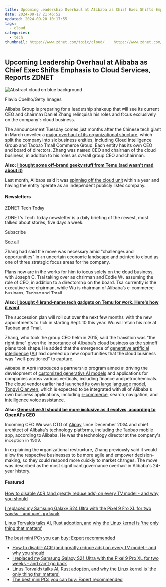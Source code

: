 ```yaml
---
title: Upcoming Leadership Overhaul at Alibaba as Chief Exec Shifts Emphasis to Cloud Services, Reports ZDNET
date: 2024-09-17 21:46:52
updated: 2024-09-20 10:17:55
tags:
  - cloud
categories:
  - tech
thumbnail: https://www.zdnet.com/topic/cloud/    https://www.zdnet.com/a/img/resize/3056d8e490320f44dc087c8c5fe39543ef3475d9/2023/06/20/b41c282a-cee7-4f99-8533-af3fd16883aa/gettyimages-1412197609.jpg?width=170&height=96&fit=crop&auto=webp
---
```


## Upcoming Leadership Overhaul at Alibaba as Chief Exec Shifts Emphasis to Cloud Services, Reports ZDNET

![Abstract cloud on blue background](https://www.zdnet.com/a/img/resize/823e9e1df85afd0356dc3a3b8c003a7589210184/2023/06/20/b41c282a-cee7-4f99-8533-af3fd16883aa/gettyimages-1412197609.jpg?auto=webp&width=1280)

Flavio Coelho/Getty Images

Alibaba Group is preparing for a leadership shakeup that will see its current CEO and chairman Daniel Zhang relinquish his roles and focus exclusively on the company's cloud business. 

The announcement Tuesday comes just months after the Chinese tech giant in March unveiled a [major overhaul of its organizational structure](https://www.zdnet.com/article/alibaba-cloud-hops-on-chatgpt-bandwagon-offers-ai-model-to-customers/), which split the company into six business entities, including Cloud Intelligence Group and Taobao Tmall Commerce Group. Each entity has its own CEO and board of directors. Zhang was named CEO and chairman of the cloud business, in addition to his roles as overall group CEO and chairman. 

**Also:** [**I bought some off-brand geeky stuff from Temu (and wasn't mad about it)**](https://www.zdnet.com/article/i-bought-some-off-brand-geeky-stuff-from-temu-and-wasnt-mad-about-it/)

Last month, Alibaba said it was [spinning off the cloud unit](https://www.zdnet.com/article/alibaba-to-spin-off-cloud-unit-take-two-others-to-ipo/) within a year and having the entity operate as an independent publicly listed company. 

#### Newsletters

ZDNET Tech Today

ZDNET's Tech Today newsletter is a daily briefing of the newest, most talked about stories, five days a week.

 Subscribe

[See all](https://www.zdnet.com/newsletters/)

Zhang had said the move was necessary amid "challenges and opportunities" in an uncertain economic landscape and pointed to cloud as one of three strategic focus areas for the company. 

Plans now are in the works for him to focus solely on the cloud business, with Joseph C. Tsai taking over as chairman and Eddie Wu assuming the role of CEO, in addition to a directorship on the board. Tsai currently is the executive vice chairman, while Wu is chairman of Alibaba's e-commerce business, Taobao and Tmall. 

**Also:** [**I bought 4 brand-name tech gadgets on Temu for work. Here's how it went**](https://www.zdnet.com/article/i-tried-4-tech-products-from-temu-heres-how-it-went/)

The succession plan will roll out over the next few months, with the new appointments to kick in starting Sept. 10 this year. Wu will retain his role at Taobao and Tmall. 

Zhang, who took the group CEO helm in 2015, said the transition was "the right time" given the importance of Alibaba's cloud business as the spinoff plans took shape. He added that the emergence of [generative artificial intelligence](https://www.zdnet.com/article/what-is-generative-ai-and-why-is-it-so-popular-heres-everything-you-need-to-know/) ([AI](https://www.zdnet.com/article/what-is-ai-heres-everything-you-need-to-know-about-artificial-intelligence/)) had opened up new opportunities that the cloud business was "well-positioned" to capture. 

Alibaba in April introduced a partnership program aimed at driving the development of [customized generative AI models](https://www.zdnet.com/article/alibaba-cloud-seeks-partners-to-help-build-custom-generative-ai-models/) and applications for companies across various verticals, including finance and petrochemicals. The cloud vendor earlier had [launched its own large language model, Tongyi Qianwen](https://www.zdnet.com/article/alibaba-cloud-hops-on-chatgpt-bandwagon-offers-ai-model-to-customers/), which is expected to be integrated with all of Alibaba's own business applications, including [e-commerce](https://www.zdnet.com/article/alibaba-e-commerce-merchants-turn-to-ai-for-content-creation/), search, navigation, and [intelligence voice assistance](https://www.zdnet.com/article/alibaba-to-invest-1b-on-ai-integration-with-smart-speaker/). 

**Also:** [**Generative AI should be more inclusive as it evolves, according to OpenAI's CEO**](https://www.zdnet.com/article/generative-ai-should-be-more-inclusive-as-it-evolves/)

Incoming CEO Wu was CTO of [Alipay](https://www.zdnet.com/finance/alipay-eyes-40m-service-providers-with-efforts-to-open-up-platform/) since December 2004 and chief architect of Alibaba's technology platforms, including the Taobao mobile app, according to Alibaba. He was the technology director at the company's inception in 1999.

In explaining the organizational restructure, Zhang previously said it would allow the respective businesses to be more agile and empower decision-making, so they could respond more quickly to market changes. The move was described as the most significant governance overhaul in Alibaba's 24-year history.

#### Featured

[How to disable ACR (and greatly reduce ads) on every TV model - and why you should](https://www.zdnet.com/article/how-to-disable-acr-and-greatly-reduce-ads-on-every-tv-model-and-why-you-should/ "How to disable ACR (and greatly reduce ads) on every TV model - and why you should")

[I replaced my Samsung Galaxy S24 Ultra with the Pixel 9 Pro XL for two weeks - and can't go back](https://www.zdnet.com/article/i-replaced-my-samsung-galaxy-s24-ultra-with-the-pixel-9-pro-xl-for-two-weeks-and-cant-go-back/ "I replaced my Samsung Galaxy S24 Ultra with the Pixel 9 Pro XL for two weeks - and can't go back")

[Linus Torvalds talks AI, Rust adoption, and why the Linux kernel is 'the only thing that matters'](https://www.zdnet.com/article/linus-torvalds-talks-ai-rust-adoption-and-why-the-linux-kernel-is-the-only-thing-that-matters/ "Linus Torvalds talks AI, Rust adoption, and why the Linux kernel is 'the only thing that matters'")

[The best mini PCs you can buy: Expert recommended](https://www.zdnet.com/article/best-mini-pc/ "The best mini PCs you can buy: Expert recommended")

* [How to disable ACR (and greatly reduce ads) on every TV model - and why you should](https://www.zdnet.com/article/how-to-disable-acr-and-greatly-reduce-ads-on-every-tv-model-and-why-you-should/ "How to disable ACR (and greatly reduce ads) on every TV model - and why you should")
* [I replaced my Samsung Galaxy S24 Ultra with the Pixel 9 Pro XL for two weeks - and can't go back](https://www.zdnet.com/article/i-replaced-my-samsung-galaxy-s24-ultra-with-the-pixel-9-pro-xl-for-two-weeks-and-cant-go-back/ "I replaced my Samsung Galaxy S24 Ultra with the Pixel 9 Pro XL for two weeks - and can't go back")
* [Linus Torvalds talks AI, Rust adoption, and why the Linux kernel is 'the only thing that matters'](https://www.zdnet.com/article/linus-torvalds-talks-ai-rust-adoption-and-why-the-linux-kernel-is-the-only-thing-that-matters/ "Linus Torvalds talks AI, Rust adoption, and why the Linux kernel is 'the only thing that matters'")
* [The best mini PCs you can buy: Expert recommended](https://www.zdnet.com/article/best-mini-pc/ "The best mini PCs you can buy: Expert recommended")

<ins class="adsbygoogle"
     style="display:block"
     data-ad-format="autorelaxed"
     data-ad-client="ca-pub-7571918770474297"
     data-ad-slot="1223367746"></ins>



<ins class="adsbygoogle"
     style="display:block"
     data-ad-client="ca-pub-7571918770474297"
     data-ad-slot="8358498916"
     data-ad-format="auto"
     data-full-width-responsive="true"></ins>
